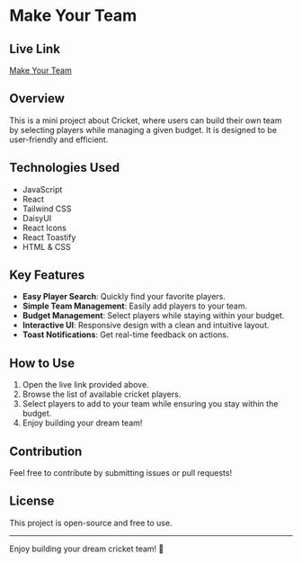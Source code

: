 # Make Your Team

## Live Link
[Make Your Team](https://extraordinary-rabanadas-5f519f.netlify.app)

## Overview
This is a mini project about Cricket, where users can build their own team by selecting players while managing a given budget. It is designed to be user-friendly and efficient.

## Technologies Used
- JavaScript
- React
- Tailwind CSS
- DaisyUI
- React Icons
- React Toastify
- HTML & CSS

## Key Features
- **Easy Player Search**: Quickly find your favorite players.
- **Simple Team Management**: Easily add players to your team.
- **Budget Management**: Select players while staying within your budget.
- **Interactive UI**: Responsive design with a clean and intuitive layout.
- **Toast Notifications**: Get real-time feedback on actions.

## How to Use
1. Open the live link provided above.
2. Browse the list of available cricket players.
3. Select players to add to your team while ensuring you stay within the budget.
4. Enjoy building your dream team!


## Contribution
Feel free to contribute by submitting issues or pull requests!

## License
This project is open-source and free to use.

---
Enjoy building your dream cricket team! 🏏




